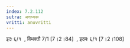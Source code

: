 ```yaml
---
index: 7.2.112
sutra: अनाप्यकः
vritti: anuvritti
---
```


इदः ६/१  , विभक्तौ 7/1 [7।2।84]  , इदमः ६/१ [7।2।108] 